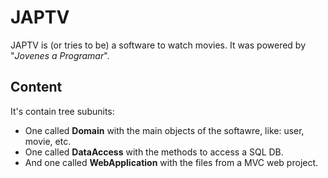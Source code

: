 

# __JAPTV__
JAPTV is (or tries to be) a software to watch movies. It was powered by "_Jovenes a Programar_".

## __Content__
It's contain tree subunits:
  * One called __Domain__ with the main objects of the softawre, like: user, movie, etc.
  * One called __DataAccess__ with the methods to access a SQL DB. 
  * And one called __WebApplication__ with the files from a MVC web project.


  
